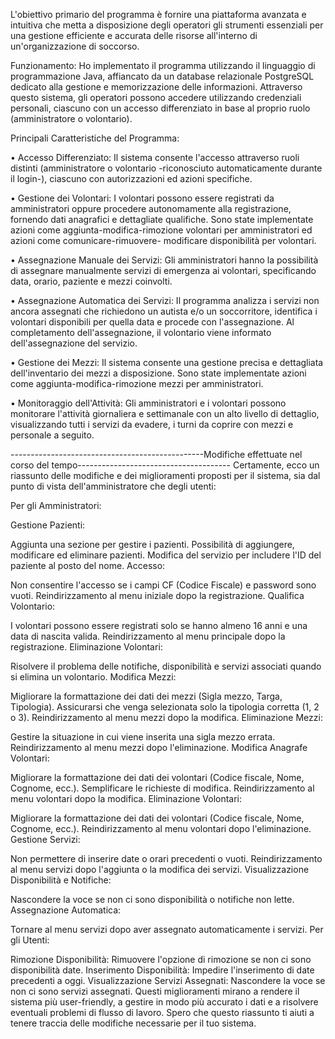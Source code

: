 L'obiettivo primario del programma è fornire una piattaforma avanzata e intuitiva che metta a disposizione degli operatori gli strumenti essenziali per una gestione efficiente e accurata delle risorse all'interno di un'organizzazione di soccorso.

Funzionamento: Ho implementato il programma utilizzando il linguaggio di programmazione Java, affiancato da un database relazionale PostgreSQL dedicato alla gestione e memorizzazione delle informazioni. Attraverso questo sistema, gli operatori possono accedere utilizzando credenziali personali, ciascuno con un accesso differenziato in base al proprio ruolo (amministratore o volontario).



Principali Caratteristiche del Programma:

• Accesso Differenziato: Il sistema consente l'accesso attraverso ruoli distinti (amministratore o volontario -riconosciuto automaticamente durante il login-), ciascuno con autorizzazioni ed azioni specifiche.

• Gestione dei Volontari: I volontari possono essere registrati da amministratori oppure procedere autonomamente alla registrazione, fornendo dati anagrafici e dettagliate qualifiche.
Sono state implementate azioni come aggiunta-modifica-rimozione volontari per amministratori ed azioni come comunicare-rimuovere- modificare disponibilità per volontari.

• Assegnazione Manuale dei Servizi: Gli amministratori hanno la possibilità di assegnare manualmente servizi di emergenza ai volontari, specificando data, orario, paziente e mezzi coinvolti.

• Assegnazione Automatica dei Servizi: Il programma analizza i servizi non ancora assegnati che richiedono un autista e/o un soccorritore, identifica i volontari disponibili per quella data e procede con l'assegnazione. Al completamento dell'assegnazione, il volontario viene informato dell'assegnazione del servizio.

• Gestione dei Mezzi: Il sistema consente una gestione precisa e dettagliata dell'inventario dei mezzi a disposizione. Sono state implementate azioni come aggiunta-modifica-rimozione mezzi per amministratori.

• Monitoraggio dell'Attività: Gli amministratori e i volontari possono monitorare l'attività giornaliera e settimanale con un alto livello di dettaglio, visualizzando tutti i servizi da evadere, i turni da coprire con mezzi e personale a seguito.


------------------------------------------------Modifiche effettuate nel corso del tempo--------------------------------------
Certamente, ecco un riassunto delle modifiche e dei miglioramenti proposti per il sistema, sia dal punto di vista dell'amministratore che degli utenti:

Per gli Amministratori:

Gestione Pazienti:

Aggiunta una sezione per gestire i pazienti.
Possibilità di aggiungere, modificare ed eliminare pazienti.
Modifica del servizio per includere l'ID del paziente al posto del nome.
Accesso:

Non consentire l'accesso se i campi CF (Codice Fiscale) e password sono vuoti.
Reindirizzamento al menu iniziale dopo la registrazione.
Qualifica Volontario:

I volontari possono essere registrati solo se hanno almeno 16 anni e una data di nascita valida.
Reindirizzamento al menu principale dopo la registrazione.
Eliminazione Volontari:

Risolvere il problema delle notifiche, disponibilità e servizi associati quando si elimina un volontario.
Modifica Mezzi:

Migliorare la formattazione dei dati dei mezzi (Sigla mezzo, Targa, Tipologia).
Assicurarsi che venga selezionata solo la tipologia corretta (1, 2 o 3).
Reindirizzamento al menu mezzi dopo la modifica.
Eliminazione Mezzi:

Gestire la situazione in cui viene inserita una sigla mezzo errata.
Reindirizzamento al menu mezzi dopo l'eliminazione.
Modifica Anagrafe Volontari:

Migliorare la formattazione dei dati dei volontari (Codice fiscale, Nome, Cognome, ecc.).
Semplificare le richieste di modifica.
Reindirizzamento al menu volontari dopo la modifica.
Eliminazione Volontari:

Migliorare la formattazione dei dati dei volontari (Codice fiscale, Nome, Cognome, ecc.).
Reindirizzamento al menu volontari dopo l'eliminazione.
Gestione Servizi:

Non permettere di inserire date o orari precedenti o vuoti.
Reindirizzamento al menu servizi dopo l'aggiunta o la modifica dei servizi.
Visualizzazione Disponibilità e Notifiche:

Nascondere la voce se non ci sono disponibilità o notifiche non lette.
Assegnazione Automatica:

Tornare al menu servizi dopo aver assegnato automaticamente i servizi.
Per gli Utenti:

Rimozione Disponibilità: Rimuovere l'opzione di rimozione se non ci sono disponibilità date.
Inserimento Disponibilità: Impedire l'inserimento di date precedenti a oggi.
Visualizzazione Servizi Assegnati: Nascondere la voce se non ci sono servizi assegnati.
Questi miglioramenti mirano a rendere il sistema più user-friendly, a gestire in modo più accurato i dati e a risolvere eventuali problemi di flusso di lavoro. Spero che questo riassunto ti aiuti a tenere traccia delle modifiche necessarie per il tuo sistema.